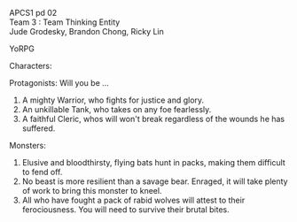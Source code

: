 APCS1 pd 02        
Team 3 : Team Thinking Entity       
Jude Grodesky, Brandon Chong, Ricky Lin
         
YoRPG         

Characters:

Protagonists:
Will you be ...
1. A mighty Warrior, who fights for justice and glory. 
2. An unkillable Tank, who takes on any foe fearlessly.
3. A faithful Cleric, whos will won't break regardless of the wounds he has suffered.

Monsters:
1. Elusive and bloodthirsty, flying bats hunt in packs, making them difficult to fend off.
2. No beast is more resilient than a savage bear. Enraged, it will take plenty of work to bring this monster to kneel.
3. All who have fought a pack of rabid wolves will attest to their ferociousness. You will need to survive their brutal bites.